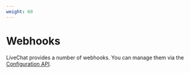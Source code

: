 ```yaml
---
weight: 60
---
```


# Webhooks

LiveChat provides a number of webhooks. You can manage them via the [Configuration API](../configuration-api/#webhooks).
